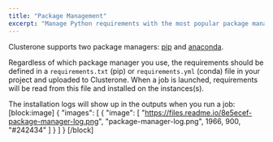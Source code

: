 ```yaml
---
title: "Package Management"
excerpt: "Manage Python requirements with the most popular package managers"
---
```

Clusterone supports two package managers: [pip](doc:managing-packages-with-pip) and [anaconda](doc:anaconda). 

Regardless of which package manager you use, the requirements should be defined in a `requirements.txt` (pip) or `requirements.yml` (conda) file in your project and uploaded to Clusterone. When a job is launched, requirements will be read from this file and installed on the instances(s).

The installation logs will show up in the outputs when you run a job:
[block:image]
{
  "images": [
    {
      "image": [
        "https://files.readme.io/8e5ecef-package-manager-log.png",
        "package-manager-log.png",
        1966,
        900,
        "#242434"
      ]
    }
  ]
}
[/block]